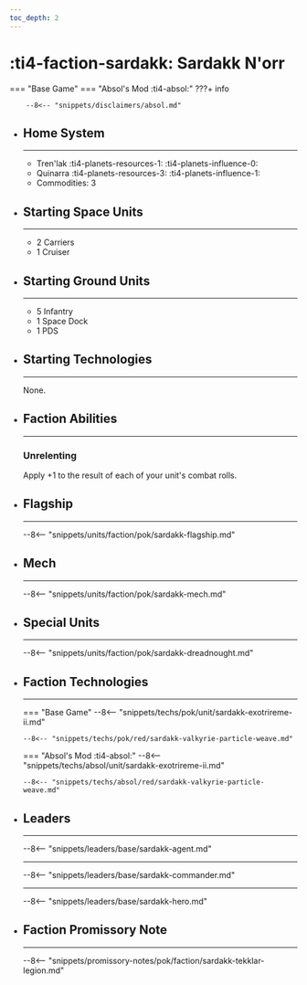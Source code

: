 ```yaml
---
toc_depth: 2
---
```


# :ti4-faction-sardakk: Sardakk N'orr
=== "Base Game"
=== "Absol's Mod :ti4-absol:" 
    ???+ info

        --8<-- "snippets/disclaimers/absol.md"

<div class="grid cards" markdown>

-   ## __Home System__

    ---

    * Tren'lak :ti4-planets-resources-1: :ti4-planets-influence-0:
    * Quinarra :ti4-planets-resources-3: :ti4-planets-influence-1:
    * Commodities: 3

</div>

<div class="grid cards" markdown>

-   ## __Starting Space Units__

    ---

    * 2 Carriers
    * 1 Cruiser

-   ## __Starting Ground Units__

    ---

    * 5 Infantry
    * 1 Space Dock
    * 1 PDS

-   ## __Starting Technologies__

    ---
    None.

-   ## __Faction Abilities__

    ---
    ### **Unrelenting**
    
    Apply +1 to the result of each of your unit's combat rolls.

-   ## __Flagship__

    ---
    --8<-- "snippets/units/faction/pok/sardakk-flagship.md"

-   ## __Mech__

    ---
    --8<-- "snippets/units/faction/pok/sardakk-mech.md"

</div>

<div class="grid cards" markdown>

-   ## __Special Units__

    ---
    --8<-- "snippets/units/faction/pok/sardakk-dreadnought.md"

</div>

<div class="grid cards" markdown>

-   ## __Faction Technologies__

    ---
    === "Base Game"
        --8<-- "snippets/techs/pok/unit/sardakk-exotrireme-ii.md"

        --8<-- "snippets/techs/pok/red/sardakk-valkyrie-particle-weave.md"

    === "Absol's Mod :ti4-absol:"
        --8<-- "snippets/techs/absol/unit/sardakk-exotrireme-ii.md"

        --8<-- "snippets/techs/absol/red/sardakk-valkyrie-particle-weave.md"

-   ## __Leaders__

    ---
    
    --8<-- "snippets/leaders/base/sardakk-agent.md"

    ---

    --8<-- "snippets/leaders/base/sardakk-commander.md"

    ---

    --8<-- "snippets/leaders/base/sardakk-hero.md"

-   ## __Faction Promissory Note__

    ---
    --8<-- "snippets/promissory-notes/pok/faction/sardakk-tekklar-legion.md"

</div>